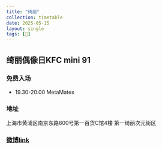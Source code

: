 ```yaml
---
title: "绮丽"
collection: timetable
date: 2025-05-15
layout: single
tags: [🎫]
---
```


## 绮丽偶像日KFC mini 91 

### 免费入场

- 19.30-20.00 MetaMates

### 地址

上海市黄浦区南京东路800号第一百货C馆4楼 第一绮丽次元街区

### [微博link](https://weibo.com/7741831787/Pruhi5v50#comment)